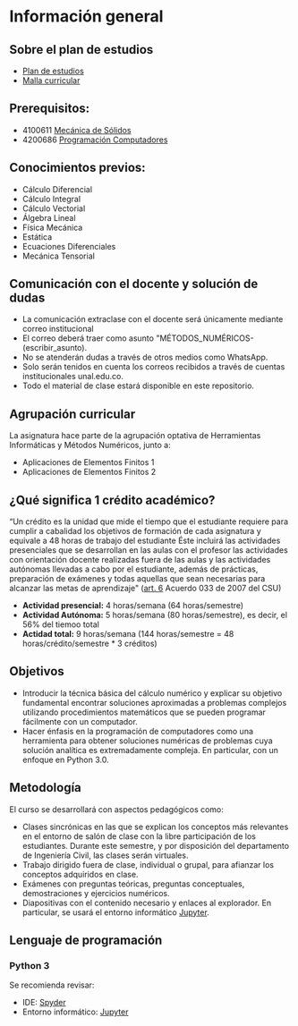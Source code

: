 # Información general
## Sobre el plan de estudios
- [Plan de estudios](https://www.legal.unal.edu.co/rlunal/home/doc.jsp?d_i=92461)
- [Malla curricular](http://mallas.manizales.unal.edu.co/facultades/ingenieriaYArquitectura/civil/index.html)
## Prerequisitos: 
- 4100611 [Mecánica de Sólidos](https://github.com/diegoandresalvarez/solidos)
- 4200686 [Programación Computadores](https://github.com/diegoandresalvarez/programaciondecomputadores)
## Conocimientos previos:
- Cálculo Diferencial
- Cálculo Integral
- Cálculo Vectorial
- Álgebra Lineal
- Física Mecánica
- Estática
- Ecuaciones Diferenciales
- Mecánica Tensorial
## Comunicación con el docente y solución de dudas
- La comunicación extraclase con el docente será únicamente mediante correo institucional
- El correo deberá traer como asunto "MÉTODOS_NUMÉRICOS-(escribir_asunto).
- No se atenderán dudas a través de otros medios como WhatsApp.
- Solo serán tenidos en cuenta los correos recibidos a través de cuentas institucionales unal.edu.co.
- Todo el material de clase estará disponible en este repositorio.
## Agrupación curricular
La asignatura hace parte de la agrupación optativa de Herramientas Informáticas y Métodos Numéricos, junto a:
- Aplicaciones de Elementos Finitos 1
- Aplicaciones de Elementos Finitos 2
## ¿Qué significa 1 crédito académico?
“Un crédito es la unidad que mide el tiempo que el estudiante requiere para cumplir a cabalidad los objetivos de formación de cada asignatura y equivale a 48 horas de trabajo del estudiante Éste incluirá las actividades presenciales que se desarrollan en las aulas con el profesor las actividades con orientación docente realizadas fuera de las aulas y las actividades autónomas llevadas a cabo por el estudiante, además de prácticas, preparación de exámenes y todas aquellas que sean necesarias para alcanzar las metas de aprendizaje" ([art. 6](https://www.legal.unal.edu.co/rlunal/home/doc.jsp?d_i=34245#6) Acuerdo 033 de 2007 del CSU)
- **Actividad presencial:** 4 horas/semana (64 horas/semestre)
- **Actividad Autónoma:** 5 horas/semana (80 horas/semestre), es decir, el 56% del tiemoo total
- **Actidad total:** 9 horas/semana (144 horas/semestre = 48 horas/crédito/semestre * 3 créditos)

## Objetivos
- Introducir la técnica básica del cálculo numérico y explicar su objetivo fundamental encontrar soluciones aproximadas a problemas complejos utilizando procedimientos matemáticos que se pueden programar fácilmente con un computador.
- Hacer énfasis en la programación de computadores como una herramienta para obtener soluciones numéricas de problemas cuya solución analítica es extremadamente compleja. En particular, con un enfoque en Python 3.0.

## Metodología
El curso se desarrollará con aspectos pedagógicos como:
- Clases sincrónicas en las que se explican los conceptos más relevantes en el entorno de salón de clase con la libre participación de los estudiantes. Durante este semestre, y por disposición del departamento de Ingeniería Civil, las clases serán virtuales.
- Trabajo dirigido fuera de clase, individual o grupal, para afianzar los conceptos adquiridos en clase.
- Exámenes con preguntas teóricas, preguntas conceptuales, demostraciones y ejercicios numéricos.
- Diapositivas con el contenido necesario y enlaces al explorador. En particular, se usará el entorno informático [Jupyter](https://jupyter.org/).

## Lenguaje de programación
### **Python 3**
Se recomienda revisar:
- IDE: [Spyder](https://www.spyder-ide.org/)
- Entorno informático: [Jupyter](https://jupyter.org/)
